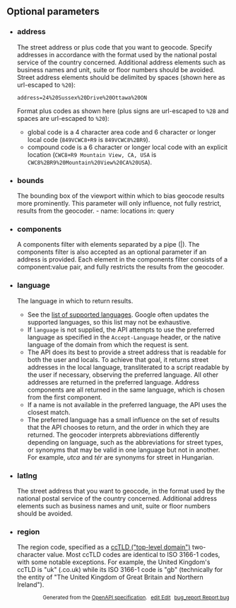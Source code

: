 <!--- This is a generated file, do not edit! -->
<!--- [START maps_http_parameters_geocode] -->


<h2 id="optional-parameters">Optional parameters</h2>

-   <h3 id="address">address</h3>

    The street address or plus code that you want to geocode. Specify addresses in accordance with the format used by the national postal service of the country concerned. Additional address elements such as business names and unit, suite or floor numbers should be avoided. Street address elements should be delimited by spaces (shown here as url-escaped to `%20`):

    ```
    address=24%20Sussex%20Drive%20Ottawa%20ON
    ```

    Format plus codes as shown here (plus signs are url-escaped to `%2B` and spaces are url-escaped to `%20`):

    -   global code is a 4 character area code and 6 character or longer local code (`849VCWC8+R9` is `849VCWC8%2BR9`).
    -   compound code is a 6 character or longer local code with an explicit location (`CWC8+R9 Mountain View, CA, USA` is `CWC8%2BR9%20Mountain%20View%20CA%20USA`).

-   <h3 id="bounds">bounds</h3>

    The bounding box of the viewport within which to bias geocode results more prominently. This parameter will only influence, not fully restrict, results from the geocoder.  - name: locations
    in: query

-   <h3 id="components">components</h3>

    A components filter with elements separated by a pipe (|). The components filter is also accepted as an optional parameter if an address is provided. Each element in the components filter consists of a component:value pair, and fully restricts the results from the geocoder.



-   <h3 id="language">language</h3>

    The language in which to return results.

    -   See the [list of supported languages](https://developers.google.com/maps/faq#languagesupport). Google often updates the supported languages, so this list may not be exhaustive.
    -   If `language` is not supplied, the API attempts to use the preferred language as specified in the `Accept-Language` header, or the native language of the domain from which the request is sent.
    -   The API does its best to provide a street address that is readable for both the user and locals. To achieve that goal, it returns street addresses in the local language, transliterated to a script readable by the user if necessary, observing the preferred language. All other addresses are returned in the preferred language. Address components are all returned in the same language, which is chosen from the first component.
    -   If a name is not available in the preferred language, the API uses the closest match.
    -   The preferred language has a small influence on the set of results that the API chooses to return, and the order in which they are returned. The geocoder interprets abbreviations differently depending on language, such as the abbreviations for street types, or synonyms that may be valid in one language but not in another. For example, *utca* and *tér* are synonyms for street in Hungarian.

-   <h3 id="latlng">latlng</h3>

    The street address that you want to geocode, in the format used by the national postal service of the country concerned. Additional address elements such as business names and unit, suite or floor numbers should be avoided.

-   <h3 id="region">region</h3>

    The region code, specified as a [ccTLD ("top-level domain")](https://en.wikipedia.org/wiki/List_of_Internet_top-level_domains#Country_code_top-level_domains) two-character value. Most ccTLD codes are identical to ISO 3166-1 codes, with some notable exceptions. For example, the United Kingdom's ccTLD is "uk" (.co.uk) while its ISO 3166-1 code is "gb" (technically for the entity of "The United Kingdom of Great Britain and Northern Ireland").


<p style="text-align: right; font-size: smaller;">Generated from the <a class="gc-analytics-event" data-category="GMP" data-label="openapi-github" href="https://github.com/googlemaps/openapi-specification" title="Google Maps Platform OpenAPI Specification" class="external">OpenAPI specification</a>.
<a class="gc-analytics-event" data-category="GMP" data-label="openapi-github" style="margin-left: 5px;" href="https://github.com/googlemaps/openapi-specification/tree/main/specification/parameters" title="Edit on GitHub"><span class="material-icons">edit</span> Edit</a>
<a class="gc-analytics-event" data-category="GMP" data-label="openapi-github" style="margin-left: 5px;" href="https://github.com/googlemaps/openapi-specification/issues/new?assignees=&labels=type%3A+bug%2C+triage+me&template=bug_report.md&title=[parameters] Bug - /maps/api/geocode/json" title="File bug for parameters on GitHub"><span class="material-icons">bug_report</span> Report bug</a>
</p>

<!--- [END maps_http_parameters_geocode] -->